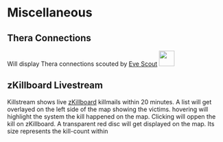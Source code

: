 # Miscellaneous

## Thera Connections 
Will display Thera connections scouted by [Eve Scout](https://www.eve-scout.com/)
<img src="https://images.evetech.net/alliances/99005130/logo" width="36" height="36">


## zKillboard Livestream
Killstream shows live [zKillboard](https://zkillboard.com/) killmails within 20 minutes. A list will get overlayed on the left side of the map showing the victims. hovering will highlight the system the kill happened on the map. Clicking will oppen the kill on zKillboard.
A transparent red disc will get displayed on the map. Its size represents the kill-count within

<!--stackedit_data:
eyJoaXN0b3J5IjpbMTkxNjU1ODU0Niw3MDQwNzI5NDMsMTkxNz
Y2MzAxOCwyNTgyMTg3MzYsLTEzODIzMTkzNzJdfQ==
-->